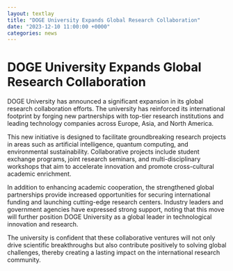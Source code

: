 ```yaml
---
layout: textlay
title: "DOGE University Expands Global Research Collaboration"
date: "2023-12-10 11:00:00 +0000"
categories: news
---
```

# DOGE University Expands Global Research Collaboration

DOGE University has announced a significant expansion in its global research collaboration efforts. The university has reinforced its international footprint by forging new partnerships with top-tier research institutions and leading technology companies across Europe, Asia, and North America.

This new initiative is designed to facilitate groundbreaking research projects in areas such as artificial intelligence, quantum computing, and environmental sustainability. Collaborative projects include student exchange programs, joint research seminars, and multi-disciplinary workshops that aim to accelerate innovation and promote cross-cultural academic enrichment.

In addition to enhancing academic cooperation, the strengthened global partnerships provide increased opportunities for securing international funding and launching cutting-edge research centers. Industry leaders and government agencies have expressed strong support, noting that this move will further position DOGE University as a global leader in technological innovation and research.

The university is confident that these collaborative ventures will not only drive scientific breakthroughs but also contribute positively to solving global challenges, thereby creating a lasting impact on the international research community. 